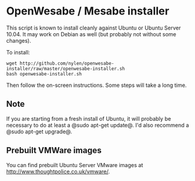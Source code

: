 # OpenWesabe / Mesabe installer

This script is known to install cleanly against Ubuntu or Ubuntu Server
10.04.  It may work on Debian as well (but probably not without some
changes).

To install:

    wget http://github.com/nylen/openwesabe-installer/raw/master/openwesabe-installer.sh
    bash openwesabe-installer.sh

Then follow the on-screen instructions.  Some steps will take a long time.

## Note

If you are starting from a fresh install of Ubuntu, it will probably be necessary to do at least a @sudo apt-get update@.  I'd also recommend a @sudo apt-get upgrade@.

## Prebuilt VMWare images

You can find prebuilt Ubuntu Server VMware images at http://www.thoughtpolice.co.uk/vmware/.